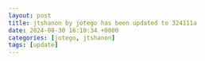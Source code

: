 ```yaml
---
layout: post
title: jtshanon by jotego has been updated to 324111a
date: 2024-08-30 16:10:34 +0000
categories: [jotego, jtshanon]
tags: [update]
---
```


